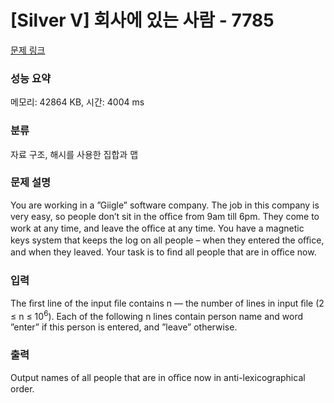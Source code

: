 # [Silver V] 회사에 있는 사람 - 7785 

[문제 링크](https://www.acmicpc.net/problem/7785) 

### 성능 요약

메모리: 42864 KB, 시간: 4004 ms

### 분류

자료 구조, 해시를 사용한 집합과 맵

### 문제 설명

<p>You are working in a ”Giigle” software company. The job in this company is very easy, so people don’t sit in the oﬃce from 9am till 6pm. They come to work at any time, and leave the oﬃce at any time. You have a magnetic keys system that keeps the log on all people – when they entered the oﬃce, and when they leaved. Your task is to ﬁnd all people that are in oﬃce now.</p>

### 입력 

 <p>The ﬁrst line of the input ﬁle contains n — the number of lines in input ﬁle (2 ≤ n ≤ 10<sup>6</sup>). Each of the following n lines contain person name and word ”enter” if this person is entered, and ”leave” otherwise.</p>

### 출력 

 <p>Output names of all people that are in oﬃce now in anti-lexicographical order.</p>

<p> </p>

